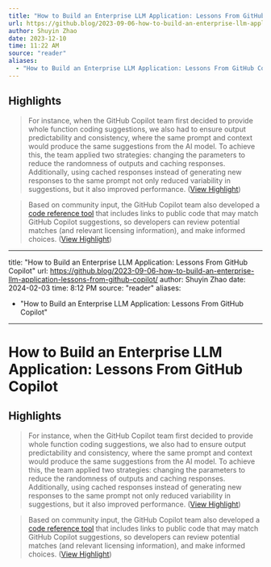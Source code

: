 ```yaml
---
title: "How to Build an Enterprise LLM Application: Lessons From GitHub Copilot"
url: https://github.blog/2023-09-06-how-to-build-an-enterprise-llm-application-lessons-from-github-copilot/
author: Shuyin Zhao
date: 2023-12-10
time: 11:22 AM
source: "reader"
aliases:
  - "How to Build an Enterprise LLM Application: Lessons From GitHub Copilot"
---
```

## Highlights
> For instance, when the GitHub Copilot team first decided to provide whole function coding suggestions, we also had to ensure output predictability and consistency, where the same prompt and context would produce the same suggestions from the AI model.
> To achieve this, the team applied two strategies: changing the parameters to reduce the randomness of outputs and caching responses. Additionally, using cached responses instead of generating new responses to the same prompt not only reduced variability in suggestions, but it also improved performance. ([View Highlight](https://read.readwise.io/read/01h9razw6psr2ht3tv2aw01ce6))

> Based on community input, the GitHub Copilot team also developed a [code reference tool](https://github.blog/2023-08-03-introducing-code-referencing-for-github-copilot/) that includes links to public code that may match GitHub Copilot suggestions, so developers can review potential matches (and relevant licensing information), and make informed choices. ([View Highlight](https://read.readwise.io/read/01h9rb3ne8rvt2781qtsr5hr04))

---
title: "How to Build an Enterprise LLM Application: Lessons From GitHub Copilot"
url: https://github.blog/2023-09-06-how-to-build-an-enterprise-llm-application-lessons-from-github-copilot/
author: Shuyin Zhao
date: 2024-02-03
time: 8:12 PM
source: "reader"
aliases:
  - "How to Build an Enterprise LLM Application: Lessons From GitHub Copilot"
---
# How to Build an Enterprise LLM Application: Lessons From GitHub Copilot

## Highlights
> For instance, when the GitHub Copilot team first decided to provide whole function coding suggestions, we also had to ensure output predictability and consistency, where the same prompt and context would produce the same suggestions from the AI model.
> To achieve this, the team applied two strategies: changing the parameters to reduce the randomness of outputs and caching responses. Additionally, using cached responses instead of generating new responses to the same prompt not only reduced variability in suggestions, but it also improved performance. ([View Highlight](https://read.readwise.io/read/01h9razw6psr2ht3tv2aw01ce6))

> Based on community input, the GitHub Copilot team also developed a [code reference tool](https://github.blog/2023-08-03-introducing-code-referencing-for-github-copilot/) that includes links to public code that may match GitHub Copilot suggestions, so developers can review potential matches (and relevant licensing information), and make informed choices. ([View Highlight](https://read.readwise.io/read/01h9rb3ne8rvt2781qtsr5hr04))

